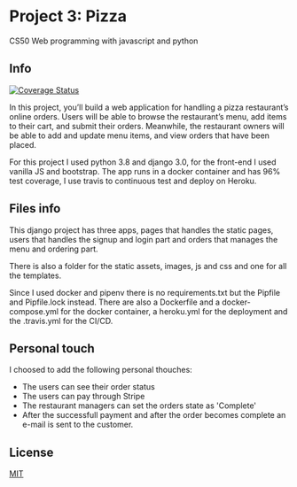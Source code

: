# Project 3: Pizza

CS50 Web programming with javascript and python

## Info

[![Coverage Status](https://coveralls.io/repos/github/ggibelli/pinocchio-pizza/badge.svg?branch=master)](https://coveralls.io/github/ggibelli/pinocchio-pizza?branch=master)

In this project, you’ll build a web application for handling a pizza restaurant’s online orders. 
Users will be able to browse the restaurant’s menu, add items to their cart, and submit their orders. 
Meanwhile, the restaurant owners will be able to add and update menu items, and view orders that have been placed.

For this project I used python 3.8 and django 3.0, for the front-end I used vanilla JS and bootstrap.
The app runs in a docker container and has 96% test coverage, I use travis to continuous test and deploy on Heroku.


## Files info

This django project has three apps, pages that handles the static pages, users that handles the signup and login part and orders that manages the menu and ordering part.

There is also a folder for the static assets, images, js and css and one for all the templates.

Since I used docker and pipenv there is no requirements.txt but the Pipfile and Pipfile.lock instead. 
There are also a Dockerfile and a docker-compose.yml for the docker container, a heroku.yml for the deployment and the .travis.yml for the CI/CD.

## Personal touch
I choosed to add the following personal thouches:
- The users can see their order status
- The users can pay through Stripe
- The restaurant managers can set the orders state as 'Complete'
- After the successfull payment and after the order becomes complete an e-mail is sent to the customer.

## License
[MIT](https://choosealicense.com/licenses/mit/)